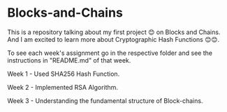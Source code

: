 # Blocks-and-Chains
This is a repository talking about my first project 😊 on Blocks and Chains.
And I am excited to learn more about Cryptographic Hash Functions 😊😊.

To see each week's assignment go in the respective folder and see the instructions in "README.md" of that week.

Week 1 - Used SHA256 Hash Function.

Week 2 - Implemented RSA Algorithm.

Week 3 - Understanding the fundamental structure of Block-chains.

